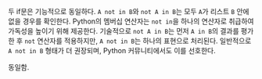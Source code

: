 두 if문은 기능적으로 동일하다. `A not in B`와 `not A in B`는 모두 `A`가 리스트 `B` 안에 없을 경우를 확인한다. Python의 멤버십 연산자는 `not in`을 하나의 연산자로 취급하여 가독성을 높이기 위해 제공한다. 기술적으로 `not A in B`는 먼저 `A in B`의 결과를 평가한 후 `not` 연산자를 적용하지만, `A not in B`는 하나의 표현으로 처리된다. 일반적으로 `A not in B` 형태가 더 권장되며, Python 커뮤니티에서도 이를 선호한다.

동일함.